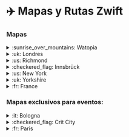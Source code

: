 # :airplane: Mapas y Rutas Zwift 

### Mapas

<details>
<summary>:sunrise_over_mountains: Watopia</summary>

- [WATOPIA](https://translate.google.es/translate?hl=auto&sl=auto&tl=es&u=http%3A%2F%2Fzwiftinsider.com/watopia/)
<details>
<summary>Rutas en Watopia</summary>

  * *[A](#)*
</details>

</details>

<details>
<summary>:uk: Londres</summary>

- [LONDRES](https://translate.google.es/translate?hl=auto&sl=auto&tl=es&u=http%3A%2F%2Fzwiftinsider.com/london/)
<details>
<summary>Rutas en Londres</summary>

  * *[A](#)*
</details>

</details>
</details>

<details>
<summary>:us: Richmond</summary>

- [RICHMOND](https://translate.google.es/translate?hl=auto&sl=auto&tl=es&u=http%3A%2F%2Fzwiftinsider.com/richmond/)
<details>
<summary>Rutas en Richmond</summary>

 * *[A](#)* 
</details>

</details>
</details>

<details>
<summary>:checkered_flag: Innsbrück</summary>

- [INNSBRÜCK](https://translate.google.es/translate?hl=auto&sl=auto&tl=es&u=http%3A%2F%2Fzwiftinsider.com/innsbruck/)
<details>
<summary>Rutas en Innsbrück</summary>

 * *[A](#)* 
</details>

</details>
</details>

<details>
<summary>:us: New York</summary>

- [NEW YORK](https://translate.google.es/translate?hl=auto&sl=auto&tl=es&u=http%3A%2F%2Fzwiftinsider.com/nyc/)
<details>
<summary>Rutas en New York</summary>

 * *[A](#)* 
</details>

</details>
</details>

<details>
<summary>:uk: Yorkshire</summary>

- [YORKSHIRE](https://translate.google.es/translate?hl=auto&sl=auto&tl=es&u=http%3A%2F%2Fzwiftinsider.com/yorkshire/)
<details>
<summary>Rutas en Yorkshire</summary>

 * *[A](#)* 
</details>

</details>

</details>

<details>
<summary>:fr: France</summary>

- [FRANCE](https://translate.google.es/translate?hl=auto&sl=auto&tl=es&u=http%3A%2F%2Fzwiftinsider.com/france/)
<details>
<summary>Rutas en Francia</summary>

 * *[A](#)* 
</details>

</details>

</details>

### Mapas exclusivos para eventos:

<details>
<summary>:it: Bologna</summary>

- [BOLOGNA](https://translate.google.es/translate?hl=auto&sl=auto&tl=es&u=http%3A%2F%2Fzwiftinsider.com/bologna-time-trial-lap/)
<details>
<summary>Rutas en Bologna</summary>

 * *[A](#)* 
</details>

</details>

</details>

<details>
<summary>:checkered_flag: Crit City</summary>

- [CRIT CITY](https://translate.google.es/translate?hl=auto&sl=auto&tl=es&u=http%3A%2F%2Fzwiftinsider.com/crit-city/)
<details>
<summary>Rutas en Crit City</summary>

 * *[A](#)* 
</details>

</details>

</details>

<details>

<summary>:fr: Paris</summary>

- [PARIS](https://translate.google.es/translate?hl=auto&sl=auto&tl=es&u=http%3A%2F%2Fzwiftinsider.com/paris/)
<details>
<summary>Rutas en Paris</summary>

 * *[A](#)* 
</details>

</details>

</details>
